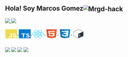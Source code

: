 ## Hola! Soy Marcos Gomez<img align="center" alt="Mrgd-hack" height="60" width="80" src="https://c.tenor.com/Nr2EPwsYNVsAAAAj/microsoft-hackathon.gif">
<a href="https://github.com/MarcosRGD">
  <img height="180em" src="https://github-readme-stats-eight-theta.vercel.app/api?username=MarcosRGD&show_icons=true&theme=dracula&include_all_commits=true&count_private=true"/>
  <img height="180em" src="https://github-readme-stats-eight-theta.vercel.app/api/top-langs/?username=MarcosRGD&layout=compact&langs_count=8&theme=dracula"/>
<div>
<div style="display: inline_block"><br>
  <img align="center" alt="Mrgd-Js" height="30" width="40" src="https://raw.githubusercontent.com/devicons/devicon/master/icons/javascript/javascript-plain.svg">
  <img align="center" alt="Mrgd-Ts" height="30" width="40" src="https://raw.githubusercontent.com/devicons/devicon/master/icons/typescript/typescript-plain.svg">
  <img align="center" alt="Mrgd-React" height="30" width="40" src="https://raw.githubusercontent.com/devicons/devicon/master/icons/react/react-original.svg">
  <img align="center" alt="Mrgd-HTML" height="30" width="40" src="https://raw.githubusercontent.com/devicons/devicon/master/icons/html5/html5-original.svg">
  <img align="center" alt="Mrgd-CSS" height="30" width="40" src="https://raw.githubusercontent.com/devicons/devicon/master/icons/css3/css3-original.svg">
  <img align="center" alt="Mrgd-bash" height="30" width="40" src="https://raw.githubusercontent.com/devicons/devicon/master/icons/bash/bash-original.svg">
</div>
  
  ##
  
  <div>
  <a href = "mailto: mastermind51@gmail.com"><img src="https://img.shields.io/badge/-Gmail-%23EA4335?style=for-the-badge&logo=gmail&logoColor=white" target="_blank"></a>
  <a href="https://www.linkedin.com/in/marcosrgomezd/" target="_blank"><img src="https://img.shields.io/badge/-LinkedIn-%230077B5?style=for-the-badge&logo=linkedin&logoColor=white" target="_blank"></a>
  <a href="https://www.youtube.com/channel/UCQ9wZFhCOI1GHpp77XsxOow" target="_blank"><img src="https://img.shields.io/badge/-Youtube-%23333?style=for-the-badge&logo=youtube&logoColor=white" target="_blank"></a>
  <a href="https://www.instagram.com/marcosrgd/" target="_blank"><img src="https://img.shields.io/badge/-Instagram-%23E4405F?style=for-the-badge&logo=instagram&logoColor=white" target="_blank"></a>
</div>
